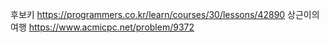 후보키 https://programmers.co.kr/learn/courses/30/lessons/42890
상근이의여행 https://www.acmicpc.net/problem/9372